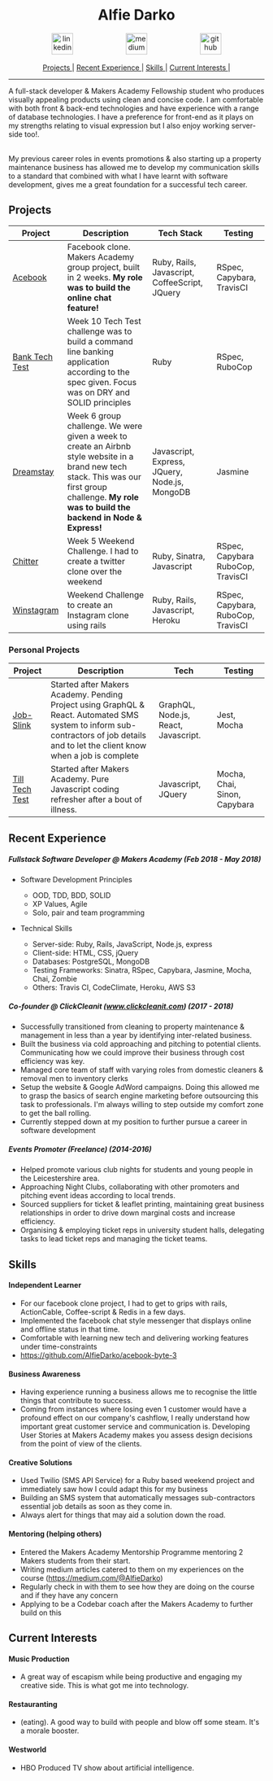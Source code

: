 <h1 align="center">Alfie Darko</h1>

<p align="center">

<a href="https://www.linkedin.com/in/alfie-darko/">
<img src="https://www.iconfinder.com/data/icons/free-social-icons/67/linkedin_circle_color-512.png" alt="linkedin" hspace="50" height="42" width="42"></a>

<a href="https://medium.com/@AlfieDarko">
<img src="https://static1.squarespace.com/static/53457bcae4b0bc890d496d14/t/568ebeee4bf118e7ef8dbef3/1452195567236/medium_logo_detail_icon.png?format=300w" alt="medium" hspace="50" height="42" width="42"></a>

<a href="https://github.com/AlfieDarko">
<img src="https://assets-cdn.github.com/images/modules/logos_page/GitHub-Mark.png" alt="github" hspace="50" height="42" width="42"></a>
</p>
<div align="center">

[Projects ](#projects) |
[Recent Experience ](#recent-experience) |
[Skills ](#skills) |
[Current Interests ](#current-interests) |

</div>

<hr></hr>
A full-stack developer & Makers Academy Fellowship student who produces visually appealing products using clean and concise code. I am comfortable with both front & back-end technologies and have experience with a range of database technologies.
I have a preference for front-end as it plays on my strengths relating to visual expression but I also enjoy working server-side too!.<br><br>

My previous career roles in events promotions & also starting up a property maintenance business has allowed me to develop my communication skills to a standard that combined with what I have learnt with software development, gives me a great foundation for a successful tech career.

## Projects

| Project                                                        | Description                                                                                                                                                                                              | Tech Stack                                    | Testing   |
| -------------------------------------------------------------- | -------------------------------------------------------------------------------------------------------------------------------------------------------------------------------------------------------- | --------------------------------------------- | --------- |
| [Acebook](https://github.com/AlfieDarko/acebook-byte-3)        | Facebook clone. Makers Academy group project, built in 2 weeks. <b>My role was to build the online chat feature!</b>                                                                                     | Ruby, Rails, Javascript, CoffeeScript, JQuery | RSpec, Capybara, TravisCI |
| [Bank Tech Test](https://github.com/AlfieDarko/Bank-Tech-Test) | Week 10 Tech Test challenge was to build a command line banking application according to the spec given. Focus was on DRY and SOLID principles                                                           | Ruby                                          | RSpec, RuboCop   |
| [Dreamstay](https://github.com/AlfieDarko/dream-stay)          | Week 6 group challenge. We were given a week to create an Airbnb style website in a brand new tech stack. This was our first group challenge. <b>My role was to build the backend in Node & Express!</b> | Javascript, Express, JQuery, Node.js, MongoDB | Jasmine   |
| [Chitter](https://github.com/AlfieDarko/chitter-challenge)     | Week 5 Weekend Challenge. I had to create a twitter clone over the weekend                                                                                                                               | Ruby, Sinatra, Javascript                     | RSpec, Capybara RuboCop, TravisCI   |
|[Winstagram](https://github.com/AlfieDarko/instagram-challenge)|Weekend Challenge to create an Instagram clone using rails| Ruby, Rails, Javascript, Heroku|RSpec, Capybara, RuboCop, TravisCI||

### Personal Projects

| Project                                                        | Description                                                                                                                                                                          | Tech                                 | Testing     |
| -------------------------------------------------------------- | ------------------------------------------------------------------------------------------------------------------------------------------------------------------------------------ | ------------------------------------ | ----------- |
| [Job-Slink](https://github.com/AlfieDarko/job-slink)           | Started after Makers Academy. Pending Project using GraphQL & React. Automated SMS system to inform sub-contractors of job details and to let the client know when a job is complete | GraphQL, Node.js, React, Javascript. | Jest, Mocha |
| [Till Tech Test](https://github.com/AlfieDarko/Till-Tech-Test) | Started after Makers Academy. Pure Javascript coding refresher after a bout of illness.                                                                                              | Javascript, JQuery                           |       Mocha, Chai, Sinon, Capybara      |


## Recent Experience

##### Fullstack Software Developer @ Makers Academy (Feb 2018 - May 2018)

* Software Development Principles

  * OOD, TDD, BDD, SOLID
  * XP Values, Agile
  * Solo, pair and team programming

- Technical Skills

  * Server-side: Ruby, Rails, JavaScript, Node.js, express
  * Client-side: HTML, CSS, jQuery
  * Databases: PostgreSQL, MongoDB
  * Testing Frameworks: Sinatra, RSpec, Capybara, Jasmine, Mocha, Chai, Zombie
  * Others: Travis CI, CodeClimate, Heroku, AWS S3

##### Co-founder @ ClickCleanit (www.clickcleanit.com) (2017 - 2018)

* Successfully transitioned from cleaning to property maintenance & management in less than a year by identifying inter-related business.
* Built the business via cold approaching and pitching to potential clients. Communicating how we could improve their business through cost efficiency was key.
* Managed core team of staff with varying roles from domestic cleaners & removal men to inventory clerks
* Setup the website & Google AdWord campaigns. Doing this allowed me to grasp the basics of search engine marketing before outsourcing this task to professionals. I'm always willing to step outside my comfort zone to get the ball rolling.
* Currently stepped down at my position to further pursue a career in software development

##### Events Promoter (Freelance) (2014-2016)

* Helped promote various club nights for students and young people in the Leicestershire area.
* Approaching Night Clubs, collaborating with other promoters and pitching event ideas according to local trends.
* Sourced suppliers for ticket & leaflet printing, maintaining great business relationships in order to drive down marginal costs and increase efficiency.
* Organising & employing ticket reps in university student halls, delegating tasks to lead ticket reps and managing the ticket teams.

## Skills

#### Independent Learner

* For our facebook clone project, I had to get to grips with rails, ActionCable, Coffee-script & Redis in a few days.
* Implemented the facebook chat style messenger that displays online and offline status in that time.
* Comfortable with learning new tech and delivering working features under time-constraints
* https://github.com/AlfieDarko/acebook-byte-3

#### Business Awareness

* Having experience running a business allows me to recognise the little things that contribute to success.
* Coming from instances where losing even 1 customer would have a profound effect on our company's cashflow, I really understand how important great customer service and communication is. Developing User Stories at Makers Academy makes you assess design decisions from the point of view of the clients.

#### Creative Solutions

* Used Twilio (SMS API Service) for a Ruby based weekend project and immediately saw how I could adapt this for my business
* Building an SMS system that automatically messages sub-contractors essential job details as soon as they come in.
* Always alert for things that may aid a solution down the road.

#### Mentoring (helping others)

* Entered the Makers Academy Mentorship Programme mentoring 2 Makers students from their start.
* Writing medium articles catered to them on my experiences on the course (https://medium.com/@AlfieDarko)
* Regularly check in with them to see how they are doing on the course and if they have any concern
* Applying to be a Codebar coach after the Makers Academy to further build on this

## Current Interests

#### Music Production

* A great way of escapism while being productive and engaging my creative side. This is what got me into technology.

#### Restauranting

* (eating). A good way to build with people and blow off some steam. It's a morale booster.

#### Westworld

* HBO Produced TV show about artificial intelligence.
